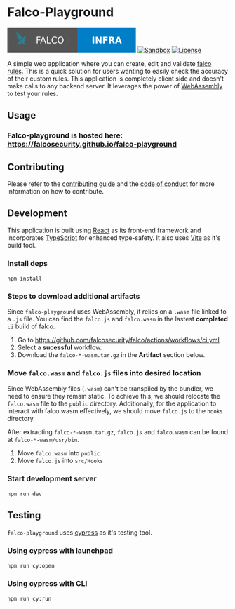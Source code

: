 # Falco-Playground

[![Falco Infra Repository](https://github.com/falcosecurity/evolution/blob/main/repos/badges/falco-infra-blue.svg)](https://github.com/falcosecurity/evolution/blob/main/REPOSITORIES.md#infra-scope) [![Sandbox](https://img.shields.io/badge/status-sandbox-red?style=for-the-badge)](https://github.com/falcosecurity/evolution/blob/main/REPOSITORIES.md#sandbox) [![License](https://img.shields.io/github/license/falcosecurity/testing?style=for-the-badge)](./LICENSE)

A simple web application where you can create, edit and validate [falco rules](https://github.com/falcosecurity/rules). This is a quick solution for users wanting to easily check the accuracy of their custom rules. This application is completely client side and doesn't make calls to any backend server. It leverages the power of [WebAssembly](https://webassembly.org/) to test your rules.

## Usage

### Falco-playground is hosted here: https://falcosecurity.github.io/falco-playground

## Contributing

Please refer to the [contributing guide](https://github.com/falcosecurity/.github/blob/main/CONTRIBUTING.md) and the [code of conduct](https://github.com/falcosecurity/evolution/CODE_OF_CONDUCT.md) for more information on how to contribute.

## Development

This application is built using [React](https://react.dev/) as its front-end framework and incorporates [TypeScript](https://www.typescriptlang.org/) for enhanced type-safety. It also uses [Vite](https://vitejs.dev/) as it's build tool.

### Install deps

```
npm install
```

### Steps to download additional artifacts

Since `falco-playground` uses WebAssembly, it relies on a `.wasm` file linked to a `.js` file. You can find the `falco.js` and `falco.wasm` in the lastest **completed** `ci` build of falco.

1. Go to https://github.com/falcosecurity/falco/actions/workflows/ci.yml
2. Select a **sucessful** workflow.
3. Download the `falco-*-wasm.tar.gz` in the **Artifact** section below.

### Move `falco.wasm` and `falco.js` files into desired location

Since WebAssembly files (`.wasm`) can't be transpiled by the bundler, we need to ensure they remain static. To achieve this, we should relocate the `falco.wasm` file to the `public` directory. Additionally, for the application to interact with falco.wasm effectively, we should move `falco.js` to the `hooks` directory.

After extracting `falco-*-wasm.tar.gz`, `falco.js` and `falco.wasm` can be found at `falco-*-wasm/usr/bin`.

1. Move `falco.wasm` into `public`
2. Move `falco.js` into `src/Hooks`

### Start development server

```
npm run dev
```

## Testing

`falco-playground` uses [cypress](https://www.cypress.io/) as it's testing tool.

### Using cypress with launchpad

```
npm run cy:open
```

### Using cypress with CLI

```
npm run cy:run
```
